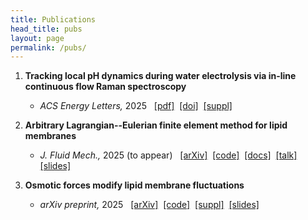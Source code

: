 ```yaml
---
title: Publications
head_title: pubs
layout: page
permalink: /pubs/
---
```



1. **Tracking local pH dynamics during water electrolysis via in-line continuous flow Raman spectroscopy**
	- *ACS Energy Letters,* 2025 &nbsp;
    [[pdf]](https://amaresh-sahu.github.io/papers/marquez-mullins-ael-2025.pdf)&nbsp;
    [[doi]](https://doi.org/10.1021/acsenergylett.5c00582)&nbsp;
    [[suppl]](https://pubs.acs.org/doi/suppl/10.1021/acsenergylett.5c00582/suppl_file/nz5c00582_si_001.pdf)

2. **Arbitrary Lagrangian--Eulerian finite element method for lipid membranes**
	- *J. Fluid Mech.,* 2025 (to appear) &nbsp;
    [[arXiv]](https://arxiv.org/pdf/2412.07596)&nbsp;
    [[code]](https://github.com/sahu-lab/MembraneAleFem.jl)&nbsp;
    [[docs]](https://sahu-lab.github.io/MembraneAleFem.jl)&nbsp;
		[[talk]](https://www.youtube.com/watch?v=t4RkePFFc-Q)&nbsp;
		[[slides]](https://drive.google.com/file/d/1ZTB_VGK_TmUi2RjzP_rUQOMY4TATwy43/view?usp=sharing)

3. **Osmotic forces modify lipid membrane fluctuations**
	- *arXiv preprint,* 2025 &nbsp;
    [[arXiv]](https://arxiv.org/pdf/2510.10352)&nbsp;
    [[code]](https://github.com/sahu-lab/osmosis-flat)&nbsp;
    [[suppl]](https://amaresh-sahu.github.io/papers/sahu-osmosis-flat-SM.pdf)&nbsp;
		[[slides]](https://drive.google.com/file/d/1bJshoccNza3ACY-Zrwkpibqsgr8vLIKa/view?usp=sharing)

